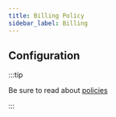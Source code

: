 ```yaml
---
title: Billing Policy
sidebar_label: Billing
---
```


<!-- Description goes here-->

<PolicyStatus policy="billing-inbound" />

## Configuration

:::tip

Be sure to read about [policies](/docs/policies)

:::

<PolicyConfig id="billing-inbound" />
